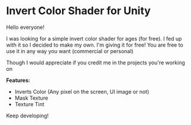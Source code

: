 # Invert Color Shader for Unity
Hello everyone!

I was looking for a simple invert color shader for ages (for free). I fed up with it so I decided to make my own.
I'm giving it for free! You are free to use it in any way you want (commercial or personal)

Though I would appreciate if you credit me in the projects you're working on

**Features:**
- Inverts Color (Any pixel on the screen, UI image or not)
- Mask Texture
- Texture Tint



Keep developing!
